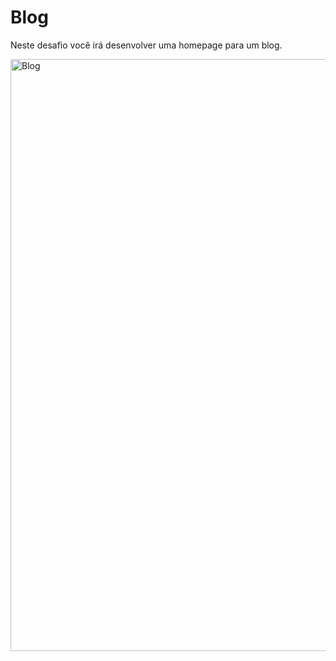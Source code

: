 # Blog
Neste desafio você irá desenvolver uma homepage para um blog.

<img width="947" alt="Blog" src="https://user-images.githubusercontent.com/72577273/203613709-da1d4378-cff6-46e6-963d-ca7cfef32c1b.png">
